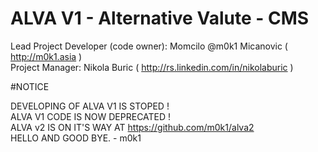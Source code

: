 ALVA V1 - Alternative Valute - CMS
==================
Lead Project Developer (code owner): Momcilo @m0k1 Micanovic ( http://m0k1.asia )  
Project Manager: Nikola Buric ( http://rs.linkedin.com/in/nikolaburic )  

#NOTICE

DEVELOPING OF ALVA V1 IS STOPED !   
ALVA V1 CODE IS NOW DEPRECATED !  
ALVA v2 IS ON IT'S WAY AT https://github.com/m0k1/alva2  
HELLO AND GOOD BYE. - m0k1  
